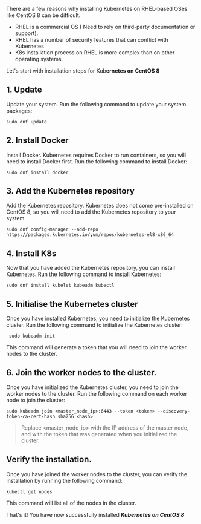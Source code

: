 There are a few reasons why installing Kubernetes on RHEL-based OSes like CentOS 8 can be difficult.

 - RHEL is a commercial OS ( Need to rely on third-party documentation
   or support).
 - RHEL has a number of security features that can conflict
   with Kubernetes
 - K8s installation process on RHEL is more complex than on other operating systems.


Let's start with installation steps for Kub**ernetes on CentOS 8**


## 1. Update 
Update your system. Run the following command to update your system packages:

    sudo dnf update

## 2. Install Docker  
Install Docker. Kubernetes requires Docker to run containers, so you will need to install Docker first. Run the following command to install Docker:

    sudo dnf install docker

## 3. Add the Kubernetes repository

Add the Kubernetes repository. Kubernetes does not come pre-installed on CentOS 8, so you will need to add the Kubernetes repository to your system.  
 

    sudo dnf config-manager --add-repo https://packages.kubernetes.io/yum/repos/kubernetes-el8-x86_64

## 4. Install K8s 

Now that you have added the Kubernetes repository, you can install Kubernetes. Run the following command to install Kubernetes:
 

    sudo dnf install kubelet kubeadm kubectl

## 5. Initialise the Kubernetes cluster 

Once you have installed Kubernetes, you need to initialize the Kubernetes cluster. Run the following command to initialize the Kubernetes cluster:

     sudo kubeadm init

 This command will generate a token that you will need to join the worker nodes to the cluster.

## 6. Join the worker nodes to the cluster.

Once you have initialized the Kubernetes cluster, you need to join the worker nodes to the cluster. Run the following command on each worker node to join the cluster:
 

    sudo kubeadm join <master_node_ip>:6443 --token <token> --discovery-token-ca-cert-hash sha256:<hash>

>  Replace <master_node_ip> with the IP address of the master node, and
> <token> with the token that was generated when you initialized the
> cluster.

## Verify the installation. 
Once you have joined the worker nodes to the cluster, you can verify the installation by running the following command:
 

    kubectl get nodes

 
This command will list all of the nodes in the cluster.  

That's it! You have now successfully installed ***Kubernetes on CentOS 8*** 

